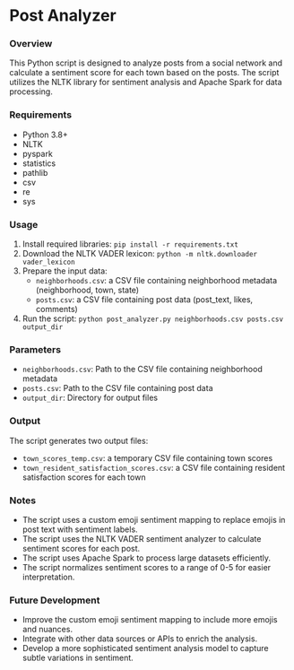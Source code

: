 Post Analyzer
================

### Overview

This Python script is designed to analyze posts from a social network and calculate a sentiment score for each town based on the posts. The script utilizes the NLTK library for sentiment analysis and Apache Spark for data processing.

### Requirements

* Python 3.8+
* NLTK
* pyspark
* statistics
* pathlib
* csv
* re
* sys

### Usage

1. Install required libraries: `pip install -r requirements.txt`
2. Download the NLTK VADER lexicon: `python -m nltk.downloader vader_lexicon`
3. Prepare the input data:
	* `neighborhoods.csv`: a CSV file containing neighborhood metadata (neighborhood, town, state)
	* `posts.csv`: a CSV file containing post data (post_text, likes, comments)
4. Run the script: `python post_analyzer.py neighborhoods.csv posts.csv output_dir`

### Parameters

* `neighborhoods.csv`: Path to the CSV file containing neighborhood metadata
* `posts.csv`: Path to the CSV file containing post data
* `output_dir`: Directory for output files

### Output

The script generates two output files:

* `town_scores_temp.csv`: a temporary CSV file containing town scores
* `town_resident_satisfaction_scores.csv`: a CSV file containing resident satisfaction scores for each town

### Notes

* The script uses a custom emoji sentiment mapping to replace emojis in post text with sentiment labels.
* The script uses the NLTK VADER sentiment analyzer to calculate sentiment scores for each post.
* The script uses Apache Spark to process large datasets efficiently.
* The script normalizes sentiment scores to a range of 0-5 for easier interpretation.

### Future Development

* Improve the custom emoji sentiment mapping to include more emojis and nuances.
* Integrate with other data sources or APIs to enrich the analysis.
* Develop a more sophisticated sentiment analysis model to capture subtle variations in sentiment.